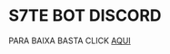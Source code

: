 # S7TE BOT DISCORD 

PARA BAIXA BASTA CLICK [AQUI]([https://codeload.github.com/GEDSONN/BOT-TESTING/zip/refs/heads/main?token=AN75GKXAKZ53GIVBMBKYPCLDT6DRQ](https://github.com/GEDSONN/bot/archive/refs/heads/main.zip))